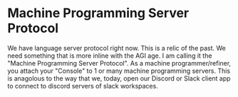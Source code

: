 # Machine Programming Server Protocol

We have language server protocol right now. This is a relic of the past. We need something that is more inline with the AGI age.
I am calling it the "Machine Programming Server Protocol". As a machine programmer/refiner, you attach your "Console" to 1 or many machine programming servers. This is anagolous to the way that we, today, open our Discord or Slack client app to connect to discord servers of slack workspaces.
